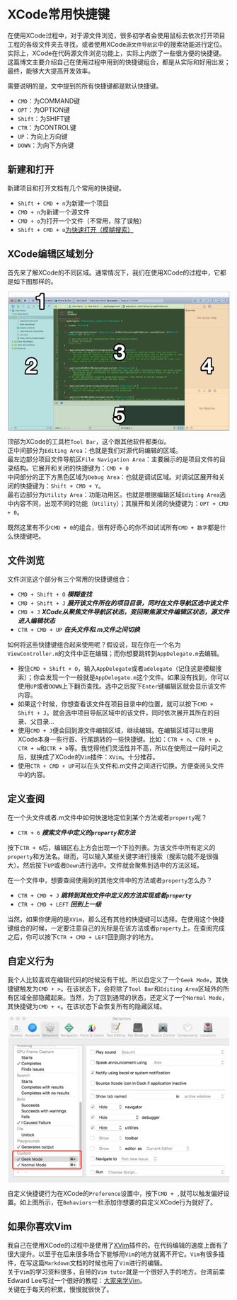 # XCode常用快捷键

在使用XCode过程中，对于源文件浏览，很多初学者会使用鼠标去依次打开项目工程的各级文件夹去寻找，或者使用XCode`源文件导航区`中的搜索功能进行定位。实际上，XCode在代码源文件浏览功能上，实际上内嵌了一些很方便的快捷键。这篇博文主要介绍自己在使用过程中用到的快捷键组合，都是从实际和好用出发；最终，能够大大提高开发效率。

需要说明的是，文中提到的所有快捷键都是默认快捷键。<br/>
- `CMD`：为COMMAND键
- `OPT`：为OPTION键
- `Shift`：为SHIFT键
- `CTR`：为CONTROL键
- `UP`：为向上方向键
- `DOWN`：为向下方向键

## 新建和打开

新建项目和打开文档有几个常用的快捷键。
- `Shift + CMD + n`为新建一个项目
- `CMD + n`为新建一个源文件
- `CMD + o`为打开一个文件（不常用，除了误触）
- `Shift + CMD + o`[为快速打开（模糊搜索）](#文件浏览)

## XCode编辑区域划分
首先来了解XCode的不同区域。通常情况下，我们在使用XCode的过程中，它都是如下图那样的。

<div align='center'>
<img 
src = "../images/xcode_UI_breakdown.jpg"
title = "XCode界面区域划分"
alt = "XCode界面区域划分"
width = "500"
align = center
/>
<br />
</div>


顶部为XCode的工具栏`Tool Bar`，这个跟其他软件都类似。<br />
正中间部分为`Editing Area`：也就是我们对源代码编辑的区域。<br />
最左边部分项目文件导航区`File Navigation Area`：主要展示的是项目文件的目录结构。它展开和关闭的快捷键为：`CMD + 0`<br />
中间部分的正下方黑色区域为`Debug Area`：也就是调试区域。对调试区展开和关闭的快捷键为：`Shift + CMD + Y`。<br />
最右边部分为`Utility Area`：功能功用区。也就是根据编辑区域`Editing Area`选中内容不同，出现不同的功能（`Utility`）；其展开和关闭的快捷键为：`OPT + CMD + 0`。

既然这里有不少`CMD + 0`的组合，很有好奇心的你不如试试所有`CMD + 数字`都是什么快捷键吧。

## 文件浏览

文件浏览这个部分有三个常用的快捷键组合：
- `CMD + Shift + O` ***模糊查找***
- `CMD + Shift + J` ***展开该文件所在的项目目录，同时在文件导航区选中该文件***
- `CMD + J` ***XCode从聚焦文件导航区状态，变回聚焦源文件编辑区状态，源文件进入编辑状态***
- `CTR + CMD + UP` ***在头文件和.m文件之间切换***

如何将这些快捷键组合起来使用呢？假设说，现在你在一个名为`ViewController.m`的文件中正在编辑；而你想要跳转到`AppDelegate.m`去编辑。
- 按住`CMD + Shift + O`，输入`AppDelegate`或者`adelegate`（记住这是模糊搜索）；你会发现一个一般就是`AppDelegate.m`这个文件。如果没有找到，你可以使用`UP`或者`DOWN`上下翻页查找。选中之后按下`Enter`键编辑区就会显示该文件内容。
- 如果这个时候，你想查看该文件在项目目录中的位置，就可以按下`CMD + Shift + J`。就会选中项目导航区域中的该文件，同时依次展开其所在的目录、父目录... 
- 使用`CMD + J`便会回到源文件编辑区域，继续编辑。在编辑区域可以使用XCode本身一些行首、行尾跳转的一些快捷键。比如：`CTR + n`、`CTR + p`、`CTR + w`和`CTR + b`等。我觉得他们灵活性并不高，所以在使用过一段时间之后，就换成了XCode的`Vim`插件：`XVim`。十分推荐。
- 使用`CTR + CMD + UP`可以在头文件和.m文件之间进行切换。方便查阅头文件中的内容。

## 定义查阅

在一个头文件或者.m文件中如何快速地定位到某个方法或者`property`呢？
- `CTR + 6` ***搜索文件中定义的`property`和方法***

按下`CTR + 6`后，编辑区右上方会出现一个下拉列表。为该文件中所有定义的`property`和方法名。继而，可以输入某些关键字进行搜索（搜索功能不是很强大）。然后按下`UP`或者`Down`进行选中。文件就会聚焦到选中的方法区域。

在一个文件中，想要查阅使用到的其他文件中的方法或者`property`怎么办？
- `CTR + CMD + J` ***跳转到其他文件中定义的方法实现或者`property`***
- `CTR + CMD + LEFT` ***回到上一级***

当然，如果你使用的是`XVim`，那么还有其他的快捷键可以选择。在使用这个快捷键组合的时候，一定要注意自己的光标是在该方法或者`property`上。在查阅完成之后，你可以按下`CTR + CMD + LEFT`回到刚才的地方。

## 自定义行为

我个人比较喜欢在编辑代码的时候没有干扰。所以自定义了一个`Geek Mode`，其快捷键触发为`CMD + >`。在该状态下，会将除了`Tool Bar`和`Editing Area`区域外的所有区域全部隐藏起来。当然，为了回到通常的状态，还定义了一个`Normal Mode`，其快捷键为`CMD + <`。在该状态下会恢复所有的隐藏区域。

<div align='center'>
<img 
src = "../images/xcode_keybings_customize.png"
title = "XCode界面区域划分"
alt = "XCode界面区域划分"
width = "500"
align = center
/>
<br />
</div>

自定义快捷键行为在XCode的`Preference`设置中，按下`CMD + ,`就可以触发偏好设置。如上图所示，在`Behaviors`一栏添加你想要的自定义XCode行为就好了。

## 如果你喜欢Vim

我自己在使用XCode的过程中是使用了[XVim](https://github.com/XVimProject/XVim)插件的。在代码编辑的速度上面有了很大提升。以至于在后来很多场合下能够用`Vim`的地方就离不开它。`Vim`有很多插件，在写这篇`Markdown`文档的时候也用了`Vim`进行的编辑。<br/>
关于`Vim`的学习资料很多，自带的`Vim tutor`就是一个很好入手的地方。台湾前辈Edward Lee写过一个很好的教程：[大家来学Vim](http://www.study-area.org/tips/vim/)。<br/>
关键在于每天的积累，慢慢就很快了。
